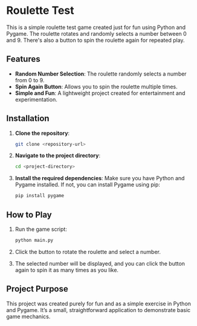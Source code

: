 
# Roulette Test

This is a simple roulette test game created just for fun using Python and Pygame. The roulette rotates and randomly selects a number between 0 and 9. There's also a button to spin the roulette again for repeated play.

## Features

- **Random Number Selection**: The roulette randomly selects a number from 0 to 9.
- **Spin Again Button**: Allows you to spin the roulette multiple times.
- **Simple and Fun**: A lightweight project created for entertainment and experimentation.

## Installation

1. **Clone the repository**:
   ```bash
   git clone <repository-url>
   ```
   
2. **Navigate to the project directory**:
   ```bash
   cd <project-directory>
   ```

3. **Install the required dependencies**:
   Make sure you have Python and Pygame installed. If not, you can install Pygame using pip:
   ```bash
   pip install pygame
   ```

## How to Play

1. Run the game script:
   ```bash
   python main.py
   ```

2. Click the button to rotate the roulette and select a number.

3. The selected number will be displayed, and you can click the button again to spin it as many times as you like.

## Project Purpose

This project was created purely for fun and as a simple exercise in Python and Pygame. It’s a small, straightforward application to demonstrate basic game mechanics.



